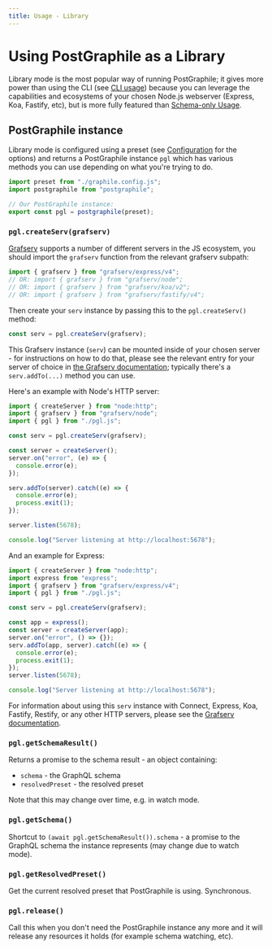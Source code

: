 ```yaml
---
title: Usage - Library
---
```


# Using PostGraphile as a Library

Library mode is the most popular way of running PostGraphile; it gives more
power than using the CLI (see [CLI usage](./usage-cli/)) because you can
leverage the capabilities and ecosystems of your chosen Node.js webserver
(Express, Koa, Fastify, etc), but is more fully featured than [Schema-only
Usage](./usage-schema/).

## PostGraphile instance

Library mode is configured using a preset (see [Configuration](./config.md) for
the options) and returns a PostGraphile instance `pgl` which has various
methods you can use depending on what you're trying to do.

```js title="pgl.js"
import preset from "./graphile.config.js";
import postgraphile from "postgraphile";

// Our PostGraphile instance:
export const pgl = postgraphile(preset);
```

### `pgl.createServ(grafserv)`

[Grafserv][] supports a number of different servers in the JS ecosystem, you
should import the `grafserv` function from the relevant grafserv subpath:

```js
import { grafserv } from "grafserv/express/v4";
// OR: import { grafserv } from "grafserv/node";
// OR: import { grafserv } from "grafserv/koa/v2";
// OR: import { grafserv } from "grafserv/fastify/v4";
```

Then create your `serv` instance by passing this to the `pgl.createServ()`
method:

```js
const serv = pgl.createServ(grafserv);
```

This Grafserv instance (`serv`) can be mounted inside of your chosen server -
for instructions on how to do that, please see the relevant entry for your
server of choice in [the Grafserv
documentation](https://grafast.org/grafserv/); typically there's a
`serv.addTo(...)` method you can use.

Here's an example with Node's HTTP server:

```js title="example-node.js"
import { createServer } from "node:http";
import { grafserv } from "grafserv/node";
import { pgl } from "./pgl.js";

const serv = pgl.createServ(grafserv);

const server = createServer();
server.on("error", (e) => {
  console.error(e);
});

serv.addTo(server).catch((e) => {
  console.error(e);
  process.exit(1);
});

server.listen(5678);

console.log("Server listening at http://localhost:5678");
```

And an example for Express:

```js title="example-express.js"
import { createServer } from "node:http";
import express from "express";
import { grafserv } from "grafserv/express/v4";
import { pgl } from "./pgl.js";

const serv = pgl.createServ(grafserv);

const app = express();
const server = createServer(app);
server.on("error", () => {});
serv.addTo(app, server).catch((e) => {
  console.error(e);
  process.exit(1);
});
server.listen(5678);

console.log("Server listening at http://localhost:5678");
```

For information about using this `serv` instance with Connect, Express, Koa, Fastify,
Restify, or any other HTTP servers, please see the [Grafserv
documentation][grafserv].

### `pgl.getSchemaResult()`

Returns a promise to the schema result - an object containing:

- `schema` - the GraphQL schema
- `resolvedPreset` - the resolved preset

Note that this may change over time, e.g. in watch mode.

### `pgl.getSchema()`

Shortcut to `(await pgl.getSchemaResult()).schema` - a promise to the GraphQL
schema the instance represents (may change due to watch mode).

### `pgl.getResolvedPreset()`

Get the current resolved preset that PostGraphile is using. Synchronous.

### `pgl.release()`

Call this when you don't need the PostGraphile instance any more and it will
release any resources it holds (for example schema watching, etc).

[grafserv]: https://grafast.org/grafserv/

